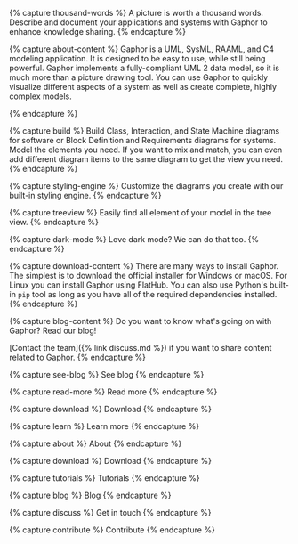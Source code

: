 {% capture thousand-words %} A picture is worth a thousand words. Describe
and document your applications and systems with Gaphor to enhance knowledge
sharing.  {% endcapture %}

{% capture about-content %} Gaphor is a UML, SysML, RAAML, and C4 modeling
application. It is designed to be easy to use, while still being
powerful. Gaphor implements a fully-compliant UML 2 data model, so it is
much more than a picture drawing tool. You can use Gaphor to quickly
visualize different aspects of a system as well as create complete, highly
complex models.

{% endcapture %}

{% capture build %} Build Class, Interaction, and State Machine diagrams for
software or Block Definition and Requirements diagrams for systems. Model
the elements you need. If you want to mix and match, you can even add
different diagram items to the same diagram to get the view you need.  {%
endcapture %}

{% capture styling-engine %} Customize the diagrams you create with our
built-in styling engine.  {% endcapture %}

{% capture treeview %} Easily find all element of your model in the tree
view.  {% endcapture %}

{% capture dark-mode %} Love dark mode? We can do that too.  {% endcapture
%}

{% capture download-content %} There are many ways to install Gaphor.  The
simplest is to download the official installer for Windows or macOS.  For
Linux you can install Gaphor using FlatHub.  You can also use Python's
built-in `pip` tool as long as you have all of the required dependencies
installed.  {% endcapture %}

{% capture blog-content %} Do you want to know what's going on with Gaphor?
Read our blog!

[Contact the team]({% link discuss.md %})  if you want to share content
related to Gaphor.  {% endcapture %}

{% capture see-blog %} See blog {% endcapture %}

{% capture read-more %} Read more {% endcapture %}

{% capture download %} Download {% endcapture %}

{% capture learn %} Learn more {% endcapture %}

{% capture about %} About {% endcapture %}

{% capture download %} Download {% endcapture %}

{% capture tutorials %} Tutorials {% endcapture %}

{% capture blog %} Blog {% endcapture %}

{% capture discuss %} Get in touch {% endcapture %}

{% capture contribute %} Contribute {% endcapture %}
